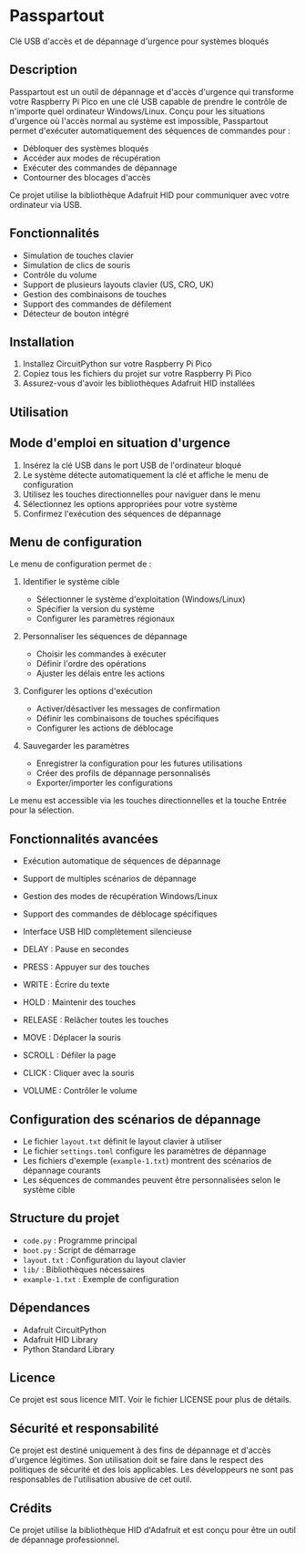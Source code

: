 # Passpartout

Clé USB d'accès et de dépannage d'urgence pour systèmes bloqués

## Description

Passpartout est un outil de dépannage et d'accès d'urgence qui transforme votre Raspberry Pi Pico en une clé USB capable de prendre le contrôle de n'importe quel ordinateur Windows/Linux. Conçu pour les situations d'urgence où l'accès normal au système est impossible, Passpartout permet d'exécuter automatiquement des séquences de commandes pour :

- Débloquer des systèmes bloqués
- Accéder aux modes de récupération
- Exécuter des commandes de dépannage
- Contourner des blocages d'accès

Ce projet utilise la bibliothèque Adafruit HID pour communiquer avec votre ordinateur via USB.

## Fonctionnalités

- Simulation de touches clavier
- Simulation de clics de souris
- Contrôle du volume
- Support de plusieurs layouts clavier (US, CRO, UK)
- Gestion des combinaisons de touches
- Support des commandes de défilement
- Détecteur de bouton intégré

## Installation

1. Installez CircuitPython sur votre Raspberry Pi Pico
2. Copiez tous les fichiers du projet sur votre Raspberry Pi Pico
3. Assurez-vous d'avoir les bibliothèques Adafruit HID installées

## Utilisation

## Mode d'emploi en situation d'urgence

1. Insérez la clé USB dans le port USB de l'ordinateur bloqué
2. Le système détecte automatiquement la clé et affiche le menu de configuration
3. Utilisez les touches directionnelles pour naviguer dans le menu
4. Sélectionnez les options appropriées pour votre système
5. Confirmez l'exécution des séquences de dépannage

## Menu de configuration

Le menu de configuration permet de :

1. Identifier le système cible
   - Sélectionner le système d'exploitation (Windows/Linux)
   - Spécifier la version du système
   - Configurer les paramètres régionaux

2. Personnaliser les séquences de dépannage
   - Choisir les commandes à exécuter
   - Définir l'ordre des opérations
   - Ajuster les délais entre les actions

3. Configurer les options d'exécution
   - Activer/désactiver les messages de confirmation
   - Définir les combinaisons de touches spécifiques
   - Configurer les actions de déblocage

4. Sauvegarder les paramètres
   - Enregistrer la configuration pour les futures utilisations
   - Créer des profils de dépannage personnalisés
   - Exporter/importer les configurations

Le menu est accessible via les touches directionnelles et la touche Entrée pour la sélection.

## Fonctionnalités avancées

- Exécution automatique de séquences de dépannage
- Support de multiples scénarios de dépannage
- Gestion des modes de récupération Windows/Linux
- Support des commandes de déblocage spécifiques
- Interface USB HID complètement silencieuse

- DELAY : Pause en secondes
- PRESS : Appuyer sur des touches
- WRITE : Écrire du texte
- HOLD : Maintenir des touches
- RELEASE : Relâcher toutes les touches
- MOVE : Déplacer la souris
- SCROLL : Défiler la page
- CLICK : Cliquer avec la souris
- VOLUME : Contrôler le volume

## Configuration des scénarios de dépannage

- Le fichier `layout.txt` définit le layout clavier à utiliser
- Le fichier `settings.toml` configure les paramètres de dépannage
- Les fichiers d'exemple (`example-1.txt`) montrent des scénarios de dépannage courants
- Les séquences de commandes peuvent être personnalisées selon le système cible

## Structure du projet

- `code.py` : Programme principal
- `boot.py` : Script de démarrage
- `layout.txt` : Configuration du layout clavier
- `lib/` : Bibliothèques nécessaires
- `example-1.txt` : Exemple de configuration

## Dépendances

- Adafruit CircuitPython
- Adafruit HID Library
- Python Standard Library

## Licence

Ce projet est sous licence MIT. Voir le fichier LICENSE pour plus de détails.

## Sécurité et responsabilité

Ce projet est destiné uniquement à des fins de dépannage et d'accès d'urgence légitimes. Son utilisation doit se faire dans le respect des politiques de sécurité et des lois applicables. Les développeurs ne sont pas responsables de l'utilisation abusive de cet outil.

## Crédits

Ce projet utilise la bibliothèque HID d'Adafruit et est conçu pour être un outil de dépannage professionnel.
